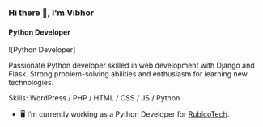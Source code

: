 ### Hi there 👋, I'm Vibhor
#### Python Developer
![Python Developer]

Passionate Python developer skilled in web development with Django and Flask. Strong problem-solving abilities and enthusiasm for learning new technologies.

Skills: WordPress / PHP / HTML / CSS / JS / Python

- :desktop_computer: I’m currently working as a Python Developer for [RubicoTech](https://rubicotech.in/). 




